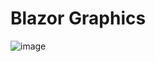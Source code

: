 # Blazor Graphics
![image](https://user-images.githubusercontent.com/21103223/165160033-768299b2-291f-433e-bec8-d5a5deef6198.png)
